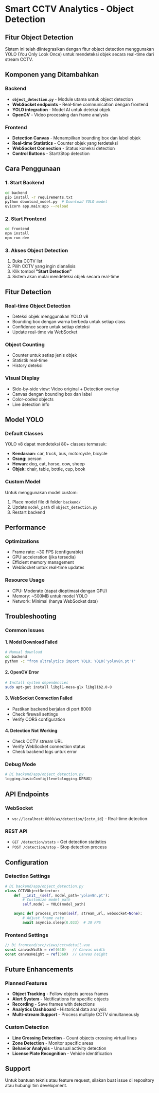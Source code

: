 # Smart CCTV Analytics - Object Detection

## Fitur Object Detection

Sistem ini telah diintegrasikan dengan fitur object detection menggunakan YOLO (You Only Look Once) untuk mendeteksi objek secara real-time dari stream CCTV.

## Komponen yang Ditambahkan

### Backend
- **`object_detection.py`** - Module utama untuk object detection
- **WebSocket endpoints** - Real-time communication dengan frontend
- **YOLO integration** - Model AI untuk deteksi objek
- **OpenCV** - Video processing dan frame analysis

### Frontend
- **Detection Canvas** - Menampilkan bounding box dan label objek
- **Real-time Statistics** - Counter objek yang terdeteksi
- **WebSocket Connection** - Status koneksi detection
- **Control Buttons** - Start/Stop detection

## Cara Penggunaan

### 1. Start Backend
```bash
cd backend
pip install -r requirements.txt
python download_model.py  # Download YOLO model
uvicorn app.main:app --reload
```

### 2. Start Frontend
```bash
cd frontend
npm install
npm run dev
```

### 3. Akses Object Detection
1. Buka CCTV list
2. Pilih CCTV yang ingin dianalisis
3. Klik tombol **"Start Detection"**
4. Sistem akan mulai mendeteksi objek secara real-time

## Fitur Detection

### Real-time Object Detection
- Deteksi objek menggunakan YOLO v8
- Bounding box dengan warna berbeda untuk setiap class
- Confidence score untuk setiap deteksi
- Update real-time via WebSocket

### Object Counting
- Counter untuk setiap jenis objek
- Statistik real-time
- History deteksi

### Visual Display
- Side-by-side view: Video original + Detection overlay
- Canvas dengan bounding box dan label
- Color-coded objects
- Live detection info

## Model YOLO

### Default Classes
YOLO v8 dapat mendeteksi 80+ classes termasuk:
- **Kendaraan**: car, truck, bus, motorcycle, bicycle
- **Orang**: person
- **Hewan**: dog, cat, horse, cow, sheep
- **Objek**: chair, table, bottle, cup, book

### Custom Model
Untuk menggunakan model custom:
1. Place model file di folder `backend/`
2. Update `model_path` di `object_detection.py`
3. Restart backend

## Performance

### Optimizations
- Frame rate: ~30 FPS (configurable)
- GPU acceleration (jika tersedia)
- Efficient memory management
- WebSocket untuk real-time updates

### Resource Usage
- CPU: Moderate (dapat dioptimasi dengan GPU)
- Memory: ~500MB untuk model YOLO
- Network: Minimal (hanya WebSocket data)

## Troubleshooting

### Common Issues

#### 1. Model Download Failed
```bash
# Manual download
cd backend
python -c "from ultralytics import YOLO; YOLO('yolov8n.pt')"
```

#### 2. OpenCV Error
```bash
# Install system dependencies
sudo apt-get install libgl1-mesa-glx libglib2.0-0
```

#### 3. WebSocket Connection Failed
- Pastikan backend berjalan di port 8000
- Check firewall settings
- Verify CORS configuration

#### 4. Detection Not Working
- Check CCTV stream URL
- Verify WebSocket connection status
- Check backend logs untuk error

### Debug Mode
```python
# Di backend/app/object_detection.py
logging.basicConfig(level=logging.DEBUG)
```

## API Endpoints

### WebSocket
- `ws://localhost:8000/ws/detection/{cctv_id}` - Real-time detection

### REST API
- `GET /detection/stats` - Get detection statistics
- `POST /detection/stop` - Stop detection process

## Configuration

### Detection Settings
```python
# Di backend/app/object_detection.py
class CCTVObjectDetector:
    def __init__(self, model_path='yolov8n.pt'):
        # Customize model path
        self.model = YOLO(model_path)
    
    async def process_stream(self, stream_url, websocket=None):
        # Adjust frame rate
        await asyncio.sleep(0.033)  # 30 FPS
```

### Frontend Settings
```javascript
// Di frontend/src/views/cctvdetail.vue
const canvasWidth = ref(640)   // Canvas width
const canvasHeight = ref(360)  // Canvas height
```

## Future Enhancements

### Planned Features
- **Object Tracking** - Follow objects across frames
- **Alert System** - Notifications for specific objects
- **Recording** - Save frames with detections
- **Analytics Dashboard** - Historical data analysis
- **Multi-stream Support** - Process multiple CCTV simultaneously

### Custom Detection
- **Line Crossing Detection** - Count objects crossing virtual lines
- **Zone Detection** - Monitor specific areas
- **Behavior Analysis** - Unusual activity detection
- **License Plate Recognition** - Vehicle identification

## Support

Untuk bantuan teknis atau feature request, silakan buat issue di repository atau hubungi tim development.
